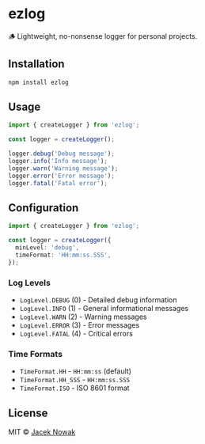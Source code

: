 # ezlog

🪵 Lightweight, no-nonsense logger for personal projects.

## Installation

```bash
npm install ezlog
```

## Usage

```typescript
import { createLogger } from 'ezlog';

const logger = createLogger();

logger.debug('Debug message');
logger.info('Info message');
logger.warn('Warning message');
logger.error('Error message');
logger.fatal('Fatal error');
```

## Configuration

```typescript
import { createLogger } from 'ezlog';

const logger = createLogger({
  minLevel: 'debug',
  timeFormat: 'HH:mm:ss.SSS',
});
```

### Log Levels

- `LogLevel.DEBUG` (0) - Detailed debug information
- `LogLevel.INFO` (1) - General informational messages
- `LogLevel.WARN` (2) - Warning messages
- `LogLevel.ERROR` (3) - Error messages
- `LogLevel.FATAL` (4) - Critical errors

### Time Formats

- `TimeFormat.HH` - `HH:mm:ss` (default)
- `TimeFormat.HH_SSS` - `HH:mm:ss.SSS`
- `TimeFormat.ISO` - ISO 8601 format

## License

MIT © [Jacek Nowak](https://github.com/novacooo)
